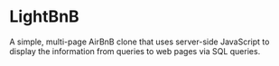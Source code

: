 # LightBnB
A simple, multi-page AirBnB clone that uses server-side JavaScript to display the information from queries to web pages via SQL queries. 